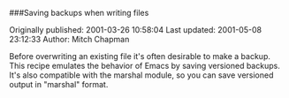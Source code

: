 ###Saving backups when writing files

Originally published: 2001-03-26 10:58:04
Last updated: 2001-05-08 23:12:33
Author: Mitch Chapman

Before overwriting an existing file it's often desirable to make a backup.  This recipe emulates the behavior of Emacs by saving versioned backups.  It's also compatible with the marshal module, so you can save versioned output in "marshal" format.